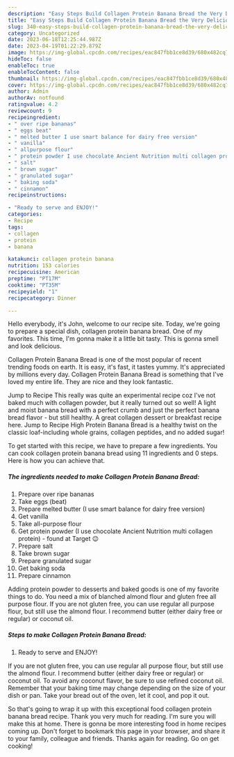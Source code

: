 ```yaml
---
description: "Easy Steps Build Collagen Protein Banana Bread the Very Delicious"
title: "Easy Steps Build Collagen Protein Banana Bread the Very Delicious"
slug: 340-easy-steps-build-collagen-protein-banana-bread-the-very-delicious
category: Uncategorized
date: 2023-06-18T12:25:44.987Z
date: 2023-04-19T01:22:29.879Z
image: https://img-global.cpcdn.com/recipes/eac847fbb1ce8d39/680x482cq70/collagen-protein-banana-bread-recipe-main-photo.jpg
hideToc: false
enableToc: true
enableTocContent: false
thumbnail: https://img-global.cpcdn.com/recipes/eac847fbb1ce8d39/680x482cq70/collagen-protein-banana-bread-recipe-main-photo.jpg
cover: https://img-global.cpcdn.com/recipes/eac847fbb1ce8d39/680x482cq70/collagen-protein-banana-bread-recipe-main-photo.jpg
author: Admin
authorAv: notfound
ratingvalue: 4.2
reviewcount: 9
recipeingredient:
- " over ripe bananas"
- " eggs beat"
- " melted butter I use smart balance for dairy free version"
- " vanilla"
- " allpurpose flour"
- " protein powder I use chocolate Ancient Nutrition multi collagen protein  found at Target "
- " salt"
- " brown sugar"
- " granulated sugar"
- " baking soda"
- " cinnamon"
recipeinstructions:

- "Ready to serve and ENJOY!"
categories:
- Recipe
tags:
- collagen
- protein
- banana

katakunci: collagen protein banana 
nutrition: 153 calories
recipecuisine: American
preptime: "PT17M"
cooktime: "PT35M"
recipeyield: "1"
recipecategory: Dinner

---
```



Hello everybody, it's John, welcome to our recipe site. Today, we're going to prepare a special dish, collagen protein banana bread. One of my favorites. This time, I'm gonna make it a little bit tasty. This is gonna smell and look delicious.

Collagen Protein Banana Bread is one of the most popular of recent trending foods on earth. It is easy, it's fast, it tastes yummy. It's appreciated by millions every day. Collagen Protein Banana Bread is something that I've loved my entire life. They are nice and they look fantastic.

Jump to Recipe This really was quite an experimental recipe coz I&#39;ve not baked much with collagen powder, but it really turned out so well! A light and moist banana bread with a perfect crumb and just the perfect banana bread flavor - but still healthy. A great collagen dessert or breakfast recipe here. Jump to Recipe High Protein Banana Bread is a healthy twist on the classic loaf-including whole grains, collagen peptides, and no added sugar!


To get started with this recipe, we have to prepare a few ingredients. You can cook collagen protein banana bread using 11 ingredients and 0 steps. Here is how you can achieve that.

<!--inarticleads1-->

##### The ingredients needed to make Collagen Protein Banana Bread:

1. Prepare  over ripe bananas
1. Take  eggs (beat)
1. Prepare  melted butter (I use smart balance for dairy free version)
1. Get  vanilla
1. Take  all-purpose flour
1. Get  protein powder (I use chocolate Ancient Nutrition multi collagen protein) - found at Target 😉
1. Prepare  salt
1. Take  brown sugar
1. Prepare  granulated sugar
1. Get  baking soda
1. Prepare  cinnamon


Adding protein powder to desserts and baked goods is one of my favorite things to do. You need a mix of blanched almond flour and gluten free all purpose flour. If you are not gluten free, you can use regular all purpose flour, but still use the almond flour. I recommend butter (either dairy free or regular) or coconut oil. 

<!--inarticleads2-->

##### Steps to make Collagen Protein Banana Bread:


1. Ready to serve and ENJOY!

If you are not gluten free, you can use regular all purpose flour, but still use the almond flour. I recommend butter (either dairy free or regular) or coconut oil. To avoid any coconut flavor, be sure to use refined coconut oil. Remember that your baking time may change depending on the size of your dish or pan. Take your bread out of the oven, let it cool, and pop it out. 

So that's going to wrap it up with this exceptional food collagen protein banana bread recipe. Thank you very much for reading. I'm sure you will make this at home. There is gonna be more interesting food in home recipes coming up. Don't forget to bookmark this page in your browser, and share it to your family, colleague and friends. Thanks again for reading. Go on get cooking!
